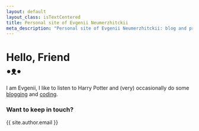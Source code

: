 ```yaml
---
layout: default
layout_class: isTextCentered
title: Personal site of Evgenii Neumerzhitckii
meta_description: "Personal site of Evgenii Neumerzhitckii: blog and projects."
---
```


<h1>
  Hello, Friend
  <br>
  •ᴥ•
</h1>

I am Evgenii, I like to listen to Harry Potter and (very) occasionally do some [blogging](/blog/) and [coding](/projects/).

### Want to keep in touch?

{{ site.author.email }}

<br>
